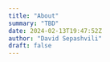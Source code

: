 ```yaml
---
title: "About"
summary: "TBD"
date: 2024-02-13T19:47:52Z
author: "David Sepashvili"
draft: false
---
```


